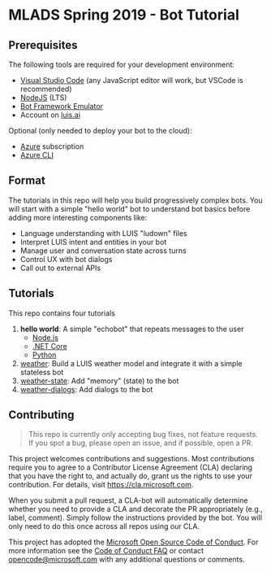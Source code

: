 # MLADS Spring 2019 - Bot Tutorial

## Prerequisites

The following tools are required for your development environment:   

- [Visual Studio Code](https://code.visualstudio.com/) (any JavaScript editor will work, but VSCode is recommended)
- [NodeJS](https://nodejs.org/en/) (LTS)
- [Bot Framework Emulator](https://github.com/Microsoft/BotFramework-Emulator/releases)
- Account on [luis.ai](https://luis.ai/)

Optional (only needed to deploy your bot to the cloud):
- [Azure](https://portal.azure.com) subscription
- [Azure CLI](https://docs.microsoft.com/en-us/cli/azure/install-azure-cli?view=azure-cli-latest)

## Format  

The tutorials in this repo will help you build progressively complex bots. You will start with a simple "hello world" bot to understand bot basics before adding more interesting components like:

- Language understanding with LUIS "ludown" files
- Interpret LUIS intent and entities in your bot
- Manage user and conversation state across turns
- Control UX with bot dialogs
- Call out to external APIs

## Tutorials

This repo contains four tutorials

1. **hello world**: A simple "echobot" that repeats messages to the user
    - [Node.js](./tutorials/node/01-hello-world)
    - [.NET Core](./tutorials/dotnet/01-hello-world)
    - [Python](./tutorials/python/01-hello-world)
1. [weather](./tutorials/02-weather): Build a LUIS weather model and integrate it with a simple stateless bot
1. [weather-state](./tutorials/03-weather-state): Add "memory" (state) to the bot
1. [weather-dialogs](./tutorial/03-weather-dialogs): Add dialogs to the bot

## Contributing

> This repo is currently only accepting bug fixes, not feature requests. If you spot a bug, please open an issue, and if possible, open a PR.

This project welcomes contributions and suggestions.  Most contributions require you to agree to a
Contributor License Agreement (CLA) declaring that you have the right to, and actually do, grant us
the rights to use your contribution. For details, visit https://cla.microsoft.com.

When you submit a pull request, a CLA-bot will automatically determine whether you need to provide
a CLA and decorate the PR appropriately (e.g., label, comment). Simply follow the instructions
provided by the bot. You will only need to do this once across all repos using our CLA.

This project has adopted the [Microsoft Open Source Code of Conduct](https://opensource.microsoft.com/codeofconduct/).
For more information see the [Code of Conduct FAQ](https://opensource.microsoft.com/codeofconduct/faq/) or
contact [opencode@microsoft.com](mailto:opencode@microsoft.com) with any additional questions or comments.

